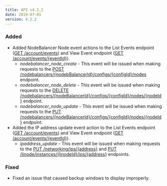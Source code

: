 ```yaml
---
title: API v4.2.2
date: 2019-07-01
version: 4.2.2
---
```


### Added

- Added NodeBalancer Node event actions to the List Events endpoint ([GET /account/events](/docs/api/account/#events-list)) and View Event endpoint ([GET /account/events/{eventId}](/docs/api/account/#event-view)).
    - *nodebalancer\_node\_create* - This event will be issued when making requests to the [POST /nodebalancers/{nodebBalancerId}/configs/{configId}/nodes](/docs/api/nodebalancers/#nodes-list) endpoint.
    - *nodebalancer\_node\_delete* - This event will be issued when making requests to the [DELETE /nodebalancers/{nodeBalancerId}/configs/{configId}/nodes/{nodeId}](/docs/api/nodebalancers/#node-delete) endpoint.
    - *nodebalancer\_node\_update* - This event will be issued when making requests to the [PUT /nodebalancers/{nodeBalancerId}/configs/{configId}/nodes/{nodeId}](/docs/api/nodebalancers/#node-update) endpoint.
- Added the IP address update event action to the List Events endpoint ([GET /account/events](/docs/api/account/#events-list)) and View Event endpoint ([GET /account/events/{eventId}](/docs/api/account/#event-view)).
    - *ipaddress\_update* - This event will be issued when making requests to the [PUT /networking/ips/{address}](/docs/api/networking/#ip-address-view) and [PUT /linode/instances/{linodeId}/ips/{address}](/docs/api/linode-instances/#ip-address-update) endpoints.

### Fixed

- Fixed an issue that caused backup windows to display improperly.